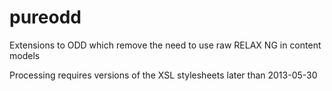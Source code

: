 pureodd
=======

Extensions to ODD which remove the need to use raw RELAX NG in content models

Processing requires versions of the XSL stylesheets later than 2013-05-30
